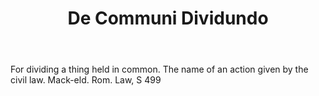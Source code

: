 ---
title: De Communi Dividundo
letter: D
permalink: "/definitions/bld-de-communi-dividundo.html"
body: For dividing a thing held in common. The name of an action given by the civil
  law. Mack-eld. Rom. Law, S 499
published_at: '2018-07-07'
source: Black's Law Dictionary 2nd Ed (1910)
layout: post
---